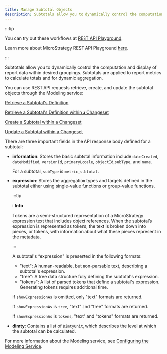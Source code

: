 ```yaml
---
title: Manage Subtotal Objects
description: Subtotals allow you to dynamically control the computation and display of report data within desired groupings. Subtotals are applied to report metrics to calculate totals and for dynamic aggregation.
---
```


:::tip

You can try out these workflows at [REST API Playground](https://www.postman.com/microstrategysdk/workspace/microstrategy-rest-api/folder/16131298-0e8e2533-03d6-4235-8aa0-6aef1cc2e723?ctx=documentation).

Learn more about MicroStrategy REST API Playground [here](/docs/getting-started/playground.md).

:::

Subtotals allow you to dynamically control the computation and display of report data within desired groupings. Subtotals are applied to report metrics to calculate totals and for dynamic aggregation.

You can use REST API requests retrieve, create, and update the subtotal objects through the Modeling service:

[Retrieve a Subtotal's Definition](./retrieve-a-subtotals-definition.md)

[Retrieve a Subtotal's Definition within a Changeset](./retrieve-a-subtotals-definition-within-a-changeset.md)

[Create a Subtotal within a Changeset](./create-a-subtotal-within-a-changeset.md)

[Update a Subtotal within a Changeset](./update-a-subtotal-within-a-changeset.md)

There are three important fields in the API response body defined for a subtotal:

- **information**: Stores the basic subtotal information include `dateCreated`, `dateModified`, `versionId`, `primaryLocale`, `objectId`,`subType`, and `name`.

  For a subtotal, `subType` is `metric_subtotal`.

- **expression**: Stores the aggregation types and targets defined in the subtotal either using single-value functions or group-value functions.

  :::tip

  :information_source: **Info**

  Tokens are a semi-structured representation of a MicroStrategy expression text that includes object references. When the subtotal’s expression is represented as tokens, the text is broken down into pieces, or tokens, with information about what these pieces represent in the metadata.

  :::

  A subtotal's “expression" is presented in the following formats:

  - "text": A human-readable, but non-parsable text, describing a subtotal's expression.
  - "tree": A tree data structure fully defining the subtotal's expression.
  - "tokens": A list of parsed tokens that define a subtotal's expression. Generating tokens requires additional time.

  If `showExpressionAs` is omitted, only "text" formats are returned.

  If `showExpressionAs` is `tree`, "text" and "tree" formats are returned.

  If `showExpressionAs` is `tokens`, "text" and "tokens" formats are returned.

- **dimty**: Contains a list of `DimtyUnit`, which describes the level at which the subtotal can be calculated.

For more information about the Modeling service, see [Configuring the Modeling Service](https://www2.microstrategy.com/producthelp/2021/InstallConfig/en-us/Content/modeling_service.htm).
